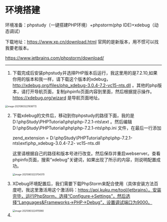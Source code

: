 # 环境搭建

环境准备：phpstudy（一键搭建PHP环境）+phpstorm(php IDE)+xdebug（动态调试）

下载地址：https://www.xp.cn/download.html  官网的是新版本，用不惯可以找我要老版本。

https://www.jetbrains.com/phpstorm/download/

------

1. 下载完成后安装phpstudy并选择PHP版本后运行，我这里用的是7.2.10,如果你用的版本和我一样，请下载这个版本的xdebug，http://xdebug.org/files/php_xdebug-3.0.4-7.2-vc15-nts.dll 。其他的php版本，请打开导航页面，复制phpinfo页面内容到里面，然后根据提示操作。https://xdebug.org/wizard 是导航页面地址。



<img src="\image-20210803221938772.png" alt="image-20210803221938772" style="zoom:50%;" />

2. 下载xdebug的文件后，移动到你phpstudy的路径下面，我的是D:\phpStudy\PHPTutorial\php\php-7.2.1-nts\ext 。然后编辑D:\phpStudy\PHPTutorial\php\php-7.2.1-nts\php.ini 文件，在最后一行添加	

   zend_extension = D:\phpStudy\PHPTutorial\php\php-7.2.1-nts\ext\php_xdebug-3.0.4-7.2-        vc15-nts.dll

   这里请根据自己的路径和版本号进行改变。然后保存并重启webserver。查看phpinfo页面，搜索“xdebug”关键词，如果出现了所示的内容，则说明配置成功。

   <img src="C:\Users\LY\AppData\Roaming\Typora\typora-user-images\image-20210803223704370.png" alt="image-20210803223704370" style="zoom:50%;" />

3. XDebug环境配置后，我们需要下载PhpStorm来配合使用（具体安装方法百度吧，我这里激活用这个激活码：https://api.kuku.me/tool/jetbrains）。安装完毕，运行PhpStorm，选择“Configure→Settings”，然后选择“Languages&Frameworks→PHP→Debug”，设置调试端口为9000。

   <img src="C:\Users\LY\AppData\Roaming\Typora\typora-user-images\image-20210803224115980.png" alt="image-20210803224115980" style="zoom:50%;" />

4. 
